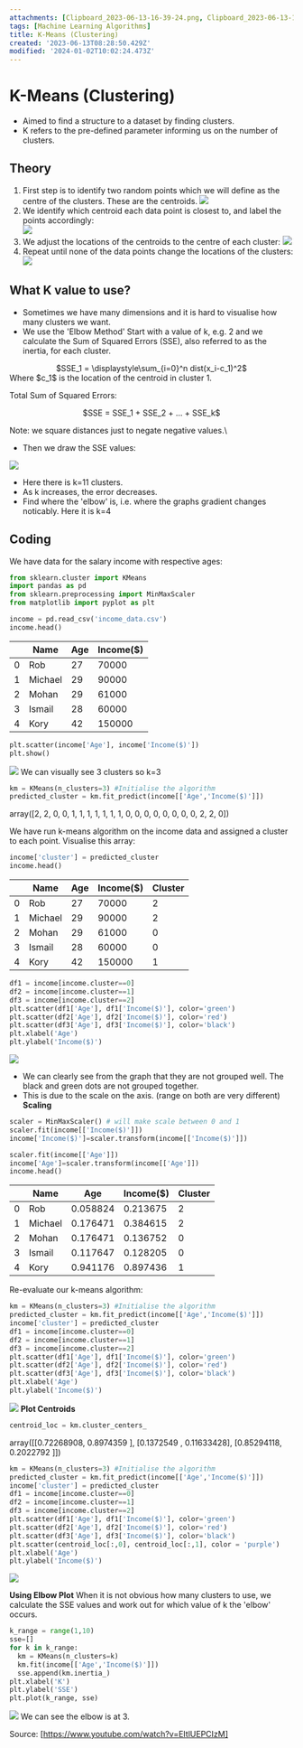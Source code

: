 ```yaml
---
attachments: [Clipboard_2023-06-13-16-39-24.png, Clipboard_2023-06-13-16-48-19.png]
tags: [Machine Learning Algorithms]
title: K-Means (Clustering)
created: '2023-06-13T08:28:50.429Z'
modified: '2024-01-02T10:02:24.473Z'
---
```


# K-Means (Clustering)

* Aimed to find a structure to a dataset by finding clusters.
* K refers to the pre-defined parameter informing us on the number of clusters.

## Theory
1. First step is to identify two random points which we will define as the centre of the clusters. These are the centroids.
![](C:\Users\sfine\Documents\Notes\attachments\k_means_images\first_step.png)       
2. We identify which centroid each data point is closest to, and label the points accordingly:     
![](C:\Users\sfine\Documents\Notes\attachments\k_means_images\second_step.png)      
3. We adjust the locations of the centroids to the centre of each cluster:
![](C:\Users\sfine\Documents\Notes\attachments\k_means_images\third_step.png)
4. Repeat until none of the data points change the locations of the clusters:
![](C:\Users\sfine\Documents\Notes\attachments\k_means_images\final.png)
## What K value to use?
* Sometimes we have many dimensions and it is hard to visualise how many clusters we want.
* We use the 'Elbow Method'
Start with a value of k, e.g. 2 and we calculate the Sum of Squared Errors (SSE), also referred to as the inertia, for each cluster.
<center>$SSE_1 = \displaystyle\sum_{i=0}^n dist(x_i-c_1)^2$</center>
Where $c_1$ is the location of the centroid in cluster 1.

Total Sum of Squared Errors:
<center>$SSE = SSE_1 + SSE_2 + ... + SSE_k$</center>


Note: we square distances just to negate negative values.\
* Then we draw the SSE values:

![](C:\Users\sfine\Documents\Notes\attachments\k_means_images\elbow_method_k_eleven.png)

* Here there is k=11 clusters.
* As k increases, the error decreases.
* Find where the 'elbow' is, i.e. where the graphs gradient changes noticably. Here it is k=4

## Coding
We have data for the salary income with respective ages:
```python
from sklearn.cluster import KMeans
import pandas as pd
from sklearn.preprocessing import MinMaxScaler
from matplotlib import pyplot as plt

income = pd.read_csv('income_data.csv')
income.head()
```
| |Name|Age|Income($)|
| ----------- | ----------- | ----------- |----------- |
|0|Rob|27	|70000|
|1|Michael|29|90000|
|2|Mohan|29|61000|
|3|Ismail|28|60000|
|4|Kory|42|150000|
```python
plt.scatter(income['Age'], income['Income($)'])
plt.show()
```
![](C:\Users\sfine\Documents\Notes\attachments\k_means_images\initial_scatter.png)
We can visually see 3 clusters so k=3
```python
km = KMeans(n_clusters=3) #Initialise the algorithm
predicted_cluster = km.fit_predict(income[['Age','Income($)']])
```
array([2, 2, 0, 0, 1, 1, 1, 1, 1, 1, 1, 0, 0, 0, 0, 0, 0, 0, 0, 2, 2, 0])

We have run k-means algorithm on the income data and assigned a cluster to each point.
Visualise this array:
```python
income['cluster'] = predicted_cluster
income.head()
```
| |Name|Age|Income($)|Cluster|
| ----------- | ----------- | ----------- |----------- |----------- |
|0|Rob|27	|70000|2|
|1|Michael|29|90000|2|
|2|Mohan|29|61000|0|
|3|Ismail|28|60000|0|
|4|Kory|42|150000|1|
```python
df1 = income[income.cluster==0]
df2 = income[income.cluster==1]
df3 = income[income.cluster==2]
plt.scatter(df1['Age'], df1['Income($)'], color='green')
plt.scatter(df2['Age'], df2['Income($)'], color='red')
plt.scatter(df3['Age'], df3['Income($)'], color='black')
plt.xlabel('Age')
plt.ylabel('Income($)')
```
![](C:\Users\sfine\Documents\Notes\attachments\k_means_images\scale_wrong.png)
* We can clearly see from the graph that they are not grouped well. The black and green dots are not grouped together. 
* This is due to the scale on the axis. (range on both are very different)
**Scaling**
```python
scaler = MinMaxScaler() # will make scale between 0 and 1
scaler.fit(income[['Income($)']])
income['Income($)']=scaler.transform(income[['Income($)']])

scaler.fit(income[['Age']])
income['Age']=scaler.transform(income[['Age']])
income.head()
```
| |Name|Age|Income($)|Cluster|
| ----------- | ----------- | ----------- |----------- |----------- |
|0|Rob|0.058824		|0.213675|2|
|1|Michael|0.176471|0.384615|2|
|2|Mohan|0.176471|0.136752|0|
|3|Ismail|0.117647|0.128205|0|
|4|Kory|0.941176|0.897436|1|

Re-evaluate our k-means algorithm:
```python
km = KMeans(n_clusters=3) #Initialise the algorithm
predicted_cluster = km.fit_predict(income[['Age','Income($)']])
income['cluster'] = predicted_cluster
df1 = income[income.cluster==0]
df2 = income[income.cluster==1]
df3 = income[income.cluster==2]
plt.scatter(df1['Age'], df1['Income($)'], color='green')
plt.scatter(df2['Age'], df2['Income($)'], color='red')
plt.scatter(df3['Age'], df3['Income($)'], color='black')
plt.xlabel('Age')
plt.ylabel('Income($)')
```
![](C:\Users\sfine\Documents\Notes\attachments\k_means_images\scale_correct.png)
**Plot Centroids**
```python
centroid_loc = km.cluster_centers_
```
array([[0.72268908, 0.8974359 ],
       [0.1372549 , 0.11633428],
       [0.85294118, 0.2022792 ]])

```python
km = KMeans(n_clusters=3) #Initialise the algorithm
predicted_cluster = km.fit_predict(income[['Age','Income($)']])
income['cluster'] = predicted_cluster
df1 = income[income.cluster==0]
df2 = income[income.cluster==1]
df3 = income[income.cluster==2]
plt.scatter(df1['Age'], df1['Income($)'], color='green')
plt.scatter(df2['Age'], df2['Income($)'], color='red')
plt.scatter(df3['Age'], df3['Income($)'], color='black')
plt.scatter(centroid_loc[:,0], centroid_loc[:,1], color = 'purple')
plt.xlabel('Age')
plt.ylabel('Income($)')
```
![](C:\Users\sfine\Documents\Notes\attachments\k_means_images\plot_with_centroids.png)

**Using Elbow Plot**
When it is not obvious how many clusters to use, we calculate the SSE values and work out for which value of k the 'elbow' occurs.
```python
k_range = range(1,10)
sse=[]
for k in k_range:
  km = KMeans(n_clusters=k)
  km.fit(income[['Age','Income($)']])
  sse.append(km.inertia_)
plt.xlabel('K')
plt.ylabel('SSE')
plt.plot(k_range, sse)
```
![](C:\Users\sfine\Documents\Notes\attachments\k_means_images\elbow.png)
We can see the elbow is at 3.

Source: 
[https://www.youtube.com/watch?v=EItlUEPCIzM]



